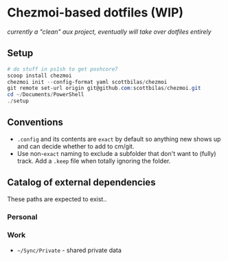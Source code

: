 # Chezmoi-based dotfiles (WIP)

_currently a "clean" aux project, eventually will take over dotfiles entirely_

## Setup

```powershell
# do stuff in ps1sh to get poshcore7
scoop install chezmoi
chezmoi init --config-format yaml scottbilas/chezmoi
git remote set-url origin git@github.com:scottbilas/chezmoi.git
cd ~/Documents/PowerShell
./setup
```

## Conventions

* `.config` and its contents are `exact` by default so anything new shows up and can decide whether to add to cm/git.
* Use non-`exact` naming to exclude a subfolder that don't want to (fully) track. Add a `.keep` file when totally ignoring the folder.

## Catalog of external dependencies

These paths are expected to exist..

### Personal

### Work

* `~/Sync/Private` - shared private data
